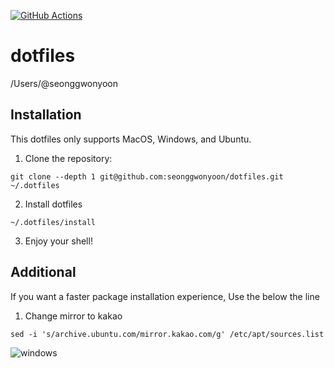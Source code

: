 [![GitHub Actions](https://github.com/seonggwonyoon/dotfiles/workflows/dotfiles/badge.svg)](https://github.com/seonggwonyoon/dotfiles/actions)

dotfiles
=========

/Users/@seonggwonyoon

Installation
------------

This dotfiles only supports MacOS, Windows, and Ubuntu.

  1. Clone the repository:

    git clone --depth 1 git@github.com:seonggwonyoon/dotfiles.git ~/.dotfiles

  2. Install dotfiles

    ~/.dotfiles/install

  3. Enjoy your shell!

Additional
------------

If you want a faster package installation experience, Use the below the line

  1. Change mirror to kakao

    sed -i 's/archive.ubuntu.com/mirror.kakao.com/g' /etc/apt/sources.list

![windows](https://raw.githubusercontent.com/seonggwonyoon/dotfiles/master/assets/windows.png)
